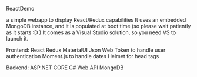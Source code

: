 ReactDemo

a simple webapp to display React/Redux capabilities
It uses an embedded MongoDB instance, and it is populated at boot time (so please wait patiently as it starts :D )
It comes as a Visual Studio solution, so you need VS to launch it.

Frontend:
React
Redux
MaterialUI
Json Web Token to handle user authentication
Moment.js to handle dates
Helmet for head tags

Backend:
ASP.NET CORE C# Web API
MongoDB
